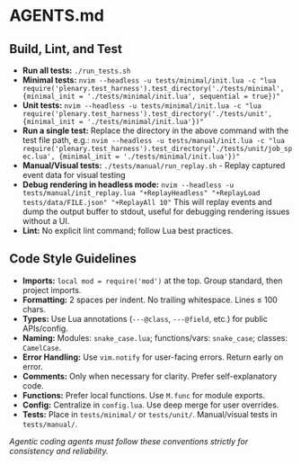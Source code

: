 # AGENTS.md

## Build, Lint, and Test
- **Run all tests:** `./run_tests.sh`
- **Minimal tests:**
  `nvim --headless -u tests/minimal/init.lua -c "lua require('plenary.test_harness').test_directory('./tests/minimal', {minimal_init = './tests/minimal/init.lua', sequential = true})"`
- **Unit tests:**
  `nvim --headless -u tests/minimal/init.lua -c "lua require('plenary.test_harness').test_directory('./tests/unit', {minimal_init = './tests/minimal/init.lua'})"`
- **Run a single test:** Replace the directory in the above command with the test file path, e.g.:
  `nvim --headless -u tests/manual/init.lua -c "lua require('plenary.test_harness').test_directory('./tests/unit/job_spec.lua', {minimal_init = './tests/minimal/init.lua'})"`
- **Manual/Visual tests:** `./tests/manual/run_replay.sh` - Replay captured event data for visual testing
- **Debug rendering in headless mode:** 
  `nvim --headless -u tests/manual/init_replay.lua "+ReplayHeadless" "+ReplayLoad tests/data/FILE.json" "+ReplayAll 10"`
  This will replay events and dump the output buffer to stdout, useful for debugging rendering issues without a UI.
- **Lint:** No explicit lint command; follow Lua best practices.

## Code Style Guidelines
- **Imports:** `local mod = require('mod')` at the top. Group standard, then project imports.
- **Formatting:** 2 spaces per indent. No trailing whitespace. Lines ≤ 100 chars.
- **Types:** Use Lua annotations (`---@class`, `---@field`, etc.) for public APIs/config.
- **Naming:** Modules: `snake_case.lua`; functions/vars: `snake_case`; classes: `CamelCase`.
- **Error Handling:** Use `vim.notify` for user-facing errors. Return early on error.
- **Comments:** Only when necessary for clarity. Prefer self-explanatory code.
- **Functions:** Prefer local functions. Use `M.func` for module exports.
- **Config:** Centralize in `config.lua`. Use deep merge for user overrides.
- **Tests:** Place in `tests/minimal/` or `tests/unit/`. Manual/visual tests in `tests/manual/`.

_Agentic coding agents must follow these conventions strictly for consistency and reliability._

